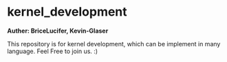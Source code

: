 # kernel_development
**Auther: BriceLucifer, Kevin-GIaser**

This repository is for kernel development, which can be implement in many language.
Feel Free to join us. :)
